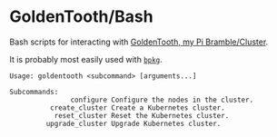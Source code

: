 # GoldenTooth/Bash

Bash scripts for interacting with [GoldenTooth, my Pi Bramble/Cluster](https://github.com/goldentooth/).

It is probably most easily used with [`bpkg`](https://github.com/bpkg/bpkg).

```
Usage: goldentooth <subcommand> [arguments...]

Subcommands:
               configure Configure the nodes in the cluster.
          create_cluster Create a Kubernetes cluster.
           reset_cluster Reset the Kubernetes cluster.
         upgrade_cluster Upgrade Kubernetes cluster.
```
